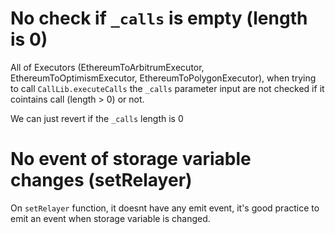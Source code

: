 # No check if `_calls` is empty (length is 0)

All of Executors (EthereumToArbitrumExecutor, EthereumToOptimismExecutor, EthereumToPolygonExecutor), when trying to call `CallLib.executeCalls` the `_calls` parameter input are not checked if it cointains call (length > 0) or not. 

We can just revert if the `_calls` length is 0

# No event of storage variable changes (setRelayer)

On `setRelayer` function, it doesnt have any emit event, it's good practice to emit an event when storage variable is changed.

